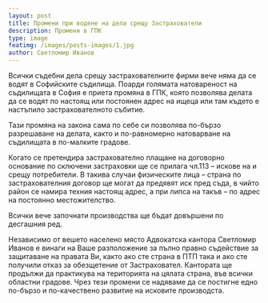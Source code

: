 ```yaml
---
layout: post
title: Промени при водене на дела срещу Застрахователи
description: Промени в ГПК
type: image
featimg: /images/posts-images/1.jpg
author: Светломир Иванов
---
```


<p class="text">Всички съдебни дела срещу застрахователните фирми вече няма да се водят в Софийските съдилища. Поарди голямата натовареност на съдилищата в София е приета промяна в ГПК, която позволява делата да се водят по настоящ или постоянен адрес на ищеца или там където е настъпило застрахователното събитие.</p>

<p class="text">Тази промяна на закона сама по себе си позволява по-бързо разрешаване на делата, както и по-равномерно натоварване на съдилищата в по-малките градове.</p>

<p class="text">Когато се претендира застрахователно плащане на договорно основание по сключени застраховки ще се прилага чл.113 – искове на и срещу потребители. В такива случаи физическите лица – страна по застрахователния договор ще могат да предявят иск пред съда, в чийто район се намира техния настоящ адрес, а при липса на такъв –  по адрес на постоянно местожителство.</p>

<p class="text">Всички вече започнати производства ще бъдат довършени по десгашния ред.</p>

<p class="text">Независимо от вешето населено място Адвокатска кантора Светломир Иванов е винаги на Ваше разположение за пълно правно съдействие за защитаване на правата Ви, както ако сте страна в ПТП така и ако сте получили отказ за обезщетение от Застраховател. Кантората ще продължи да практикува на територията на цялата страна, във всички областни градове. Чрез тези промени се надяваме да се постигне едно по-бързо и по-качествено развитие на исковите производста.</p>